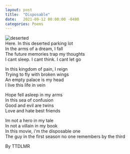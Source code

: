 ```yaml
---
layout: post
title:  "Disposable"
date:   2021-09-12 00:00:00 -0400
categories: Poems
---
```

![deserted](https://images.pexels.com/photos/1687105/pexels-photo-1687105.jpeg?auto=compress&cs=tinysrgb&dpr=2&h=750&w=1260)<br>
Here. In this deserted parking lot <br>
In the arms of a dream, I fall<br>
The future memories trap my thoughts <br>
I cant sleep. I cant think. I cant let go<br>

In this kingdom of pain, I reign <br>
Trying to fly with broken wings <br>
An empty palace is my head <br>
I live this life in vein  <br>

Hope fell asleep in my arms <br> 
In this sea of confusion<br>
Good and evil are twins <br>
Love and hate best friends  <br>
 
Im not a hero in my tale <br>
In not a villain in my book <br>
In this movie, i'm the disposable one <br>
The guy in the first season no one remembers by the third <br>

By TTDLMR
